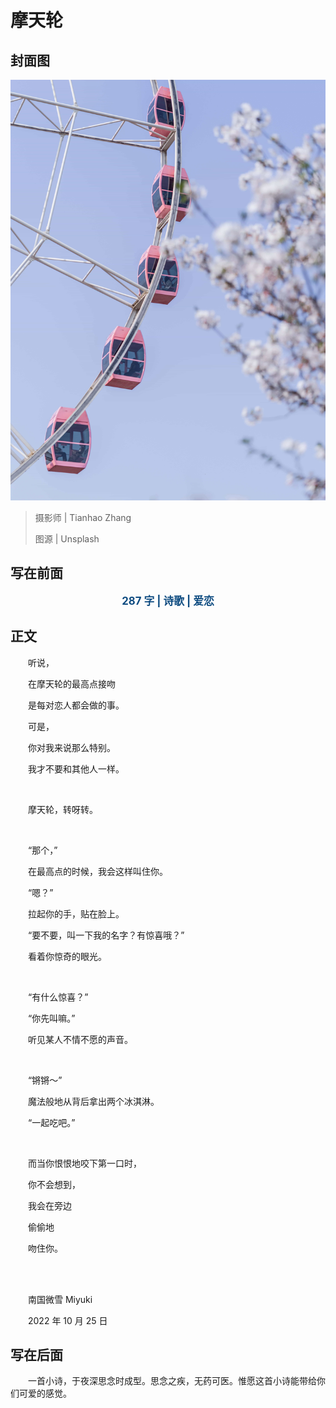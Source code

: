 # 摩天轮

## 封面图

![](https://raw.githubusercontent.com/TinySnow/GithubImageHosting/main/blog/articles/poems/tianhao-zhang-R27tHFHt034-unsplash.jpg)

> 摄影师 | Tianhao Zhang
>
> 图源 | Unsplash

## 写在前面

<p style="color:#0f4c81; text-align:center; font-weight:bold; font-size:larger;">287 字 | 诗歌 | 爱恋</p>

## 正文

　　听说，

　　在摩天轮的最高点接吻

　　是每对恋人都会做的事。

　　可是，

　　你对我来说那么特别。

　　我才不要和其他人一样。

<br>

　　摩天轮，转呀转。

<br>

　　“那个，”

　　在最高点的时候，我会这样叫住你。

　　“嗯？”

　　拉起你的手，贴在脸上。

　　“要不要，叫一下我的名字？有惊喜哦？”

　　看着你惊奇的眼光。

<br>


　　“有什么惊喜？”

　　“你先叫嘛。”

　　听见某人不情不愿的声音。

<br>


　　“锵锵～”

　　魔法般地从背后拿出两个冰淇淋。

　　“一起吃吧。”

<br>


　　而当你恨恨地咬下第一口时，

　　你不会想到，

　　我会在旁边

　　偷偷地

　　吻住你。

<br>

<br>


　　南国微雪 Miyuki

　　2022 年 10 月 25 日

## 写在后面

　　一首小诗，于夜深思念时成型。思念之疾，无药可医。惟愿这首小诗能带给你们可爱的感觉。
